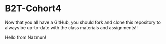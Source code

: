 # B2T-Cohort4
Now that you all have a GitHub, you should fork and clone this repository to always be up-to-date with the class materials and assignments!!

Hello from Nazmun!